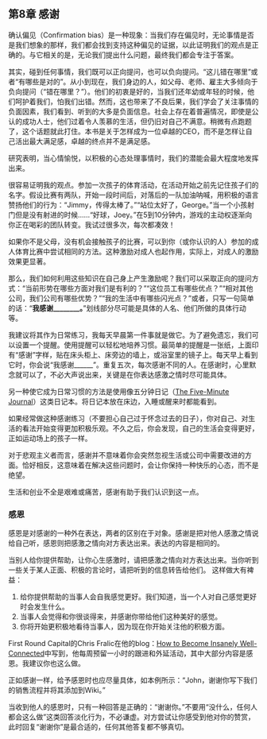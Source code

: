 ## 第8章 感谢
确认偏见（Confirmation bias）是一种现象：当我们存在偏见时，无论事情是否是我们想象的那样，我们都会找到支持这种偏见的证据，以此证明我们的观点是正确的。与它相关的是，无论我们提出什么问题，最终我们都会专注于答案。

其实，碰到任何事情，我们既可以正向提问，也可以负向提问。“这儿错在哪里”或者“有哪些是对的”。从小到现在，我们身边的人，如父母、老师、雇主大多倾向于负向提问（“错在哪里？”）。他们的初衷是好的，当我们还年幼或年轻的时候，他们呵护着我们，怕我们出错。然而，这也带来了不良后果，我们学会了关注事情的负面因素，我们看到、听到的大多是负面信息。社会上存在着普遍情况，即使是公认的成功人士，他们过着令人羡慕的生活，但仍旧对自己不满意。稍微有点跑题了，这个话题就此打住。本书是关于怎样成为一位卓越的CEO，而不是怎样让自己活出最大满足感，卓越的终点并不是满足感。

研究表明，当心情愉悦，以积极的心态处理事情时，我们的潜能会最大程度地发挥出来。

很容易证明我的观点。参加一次孩子的体育活动，在活动开始之前先记住孩子们的名字。假设比赛有两队，开始一段时间后，对落后的一队加油呐喊，用积极的语言赞扬他们的行为：“Jimmy，传得太棒了。”“站位太好了，George。”当一个小孩射门但是没有射进的时候……“好球，Joey。”在5到10分钟内，游戏的主动权逐渐向你正在喝彩的团队转变。我试过很多次，每次都凑效！

如果你不是父母，没有机会接触孩子的比赛，可以到你（或你认识的人）参加的成人体育比赛中尝试相同的方法。这种激励对成人也起作用，实际上，对成人的激励效果更显著。

那么，我们如何利用这些知识在自己身上产生激励呢？我们可以采取正向的提问方式：“当前形势在哪些方面对我们是有利的？”“这位员工有哪些优点？”“相对其他公司，我们公司有哪些优势？”“我的生活中有哪些闪光点？”或者，只写一句简单的话：“**我感谢________。**”划线部分尽可能是具体的人名、他们所做的具体行动等。

我建议将其作为日常练习，我每天早晨第一件事就是做它。为了避免遗忘，我们可以设置一个提醒。使用提醒可以轻松地培养习惯。最简单的提醒是一张纸，上面印有“感谢”字样，贴在床头柜上、床旁边的墙上，或浴室里的镜子上。每天早上看到它时，你会说“我感谢______”。重复五次，每次感谢不同的人。在感谢时，心里默念就可以了，不必大声说出来，关键是在你表达感激之情时尽可能具体。

另一种使它成为日常习惯的方法是使用像五分钟日记（[The Five-Minute Journal](https://www.amazon.com/Five-Minute-Journal-Happier-Minutes/dp/0991846206/ref=sr_1_2?ie=UTF8&qid=1531248905&sr=8-2&keywords=five+minute+journal)）这类日记本。将日记本放在床边，入睡或醒来时都能看到。

如果经常做这种感谢练习（不要担心自己过于怀念过去的日子），你对自己、对生活的看法开始变得更加积极乐观。不久之后，你会发现，自己的生活会变得更好，正如运动场上的孩子一样。

对于悲观主义者而言，感谢并不意味着你会突然忽视生活或公司中需要改进的方面。恰好相反，这意味着在解决这些问题时，会让你保持一种快乐的心态，而不是绝望。

生活和创业不全是艰难或痛苦，感谢有助于我们认识到这一点。

### 感恩
感恩是对感谢的一种外在表达，两者的区别在于对象。感谢是把对他人感激之情说给自己听，感恩则把感激之情向对方表达出来。表达的内容是相同的。

当别人给你提供帮助，让你心生感激时，请把感激之情向对方表达出来。当你听到一些关于某人正面、积极的言论时，请把听到的信息转告给他们。
这样做大有裨益：
1.	给你提供帮助的当事人会自我感觉更好。我们知道，当一个人对自己感觉更好时会发生什么。
2.	当事人会觉得和你很谈得来，并感谢你带给他们这种美好的感觉。
3.	你将开始更积极地看待当事人，因为现在你开始关注他的积极方面。

First Round Capital的Chris Fralic在他的blog：[How to Become Insanely Well-Connected](http://firstround.com/review/how-to-become-insanely-well-connected/)中写到，他每周预留一小时的跟进和外延活动，其中大部分内容是感恩。我建议你也这么做。

正如感谢一样，给予感恩时也应尽量具体，如本例所示：“John，谢谢你写下我们的销售流程并将其添加到Wiki。”

当收到他人的感恩时，只有一种回答是正确的：“谢谢你。”不要用“没什么，任何人都会这么做”这类回答淡化行为，不必谦虚。对方尝试让你感受到他对你的赞赏，此时回复“谢谢你”是最合适的，任何其他答复都不够真切。
